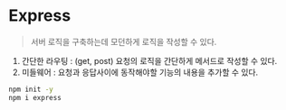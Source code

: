 # Express
> 서버 로직을 구축하는데 모던하게 로직을 작성할 수 있다.

1. 간단한 라우팅 : (get, post) 요청의 로직을 간단하게 메서드로 작성할 수 있다.
2. 미들웨어 : 요청과 응답사이에 동작해야할 기능의 내용을 추가할 수 있다.

```sh
npm init -y
npm i express

```